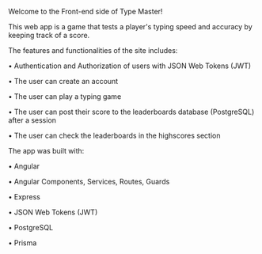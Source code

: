 Welcome to the Front-end side of Type Master!

This web app is a game that tests a player's typing speed and accuracy by keeping track of a score.

The features and functionalities of the site includes:

• Authentication and Authorization of users with JSON Web Tokens (JWT)

• The user can create an account

• The user can play a typing game

• The user can post their score to the leaderboards database (PostgreSQL) after a session

• The user can check the leaderboards in the highscores section



The app was built with:

• Angular

• Angular Components, Services, Routes, Guards

• Express

• JSON Web Tokens (JWT)

• PostgreSQL

• Prisma

